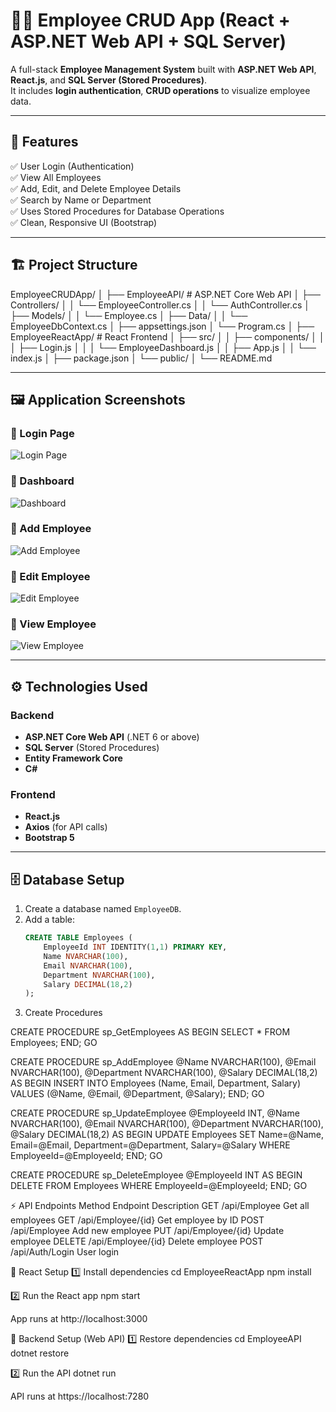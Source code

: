 # 🧑‍💼 Employee CRUD App (React + ASP.NET Web API + SQL Server)

A full-stack **Employee Management System** built with **ASP.NET Web API**, **React.js**, and **SQL Server (Stored Procedures)**.  
It includes **login authentication**, **CRUD operations**  to visualize employee data.

---

## 🚀 Features

✅ User Login (Authentication)  
✅ View All Employees  
✅ Add, Edit, and Delete Employee Details  
✅ Search by Name or Department   
✅ Uses Stored Procedures for Database Operations  
✅ Clean, Responsive UI (Bootstrap)

---

## 🏗️ Project Structure

EmployeeCRUDApp/
│
├── EmployeeAPI/ # ASP.NET Core Web API
│ ├── Controllers/
│ │ └── EmployeeController.cs
│ │ └── AuthController.cs
│ ├── Models/
│ │ └── Employee.cs
│ ├── Data/
│ │ └── EmployeeDbContext.cs
│ ├── appsettings.json
│ └── Program.cs
│
├── EmployeeReactApp/ # React Frontend
│ ├── src/
│ │ ├── components/
│ │ │ ├── Login.js
│ │ │ └── EmployeeDashboard.js
│ │ ├── App.js
│ │ └── index.js
│ ├── package.json
│ └── public/
│
└── README.md


---

## 🖼️ Application Screenshots

### 🔹 Login Page
![Login Page](EmployeeAPI/screenshots/Login.jpg)

### 🔹 Dashboard
![Dashboard](EmployeeAPI/screenshots/Dashboard.jpg)

### 🔹 Add Employee
![Add Employee](EmployeeAPI/screenshots/AddEmployee.jpg)

### 🔹 Edit Employee
![Edit Employee](EmployeeAPI/screenshots/EditEmployee.jpg)

### 🔹 View Employee
![View Employee](EmployeeAPI/screenshots/ViewEmployee.jpg)

---

## ⚙️ Technologies Used

### Backend
- **ASP.NET Core Web API** (.NET 6 or above)
- **SQL Server** (Stored Procedures)
- **Entity Framework Core**
- **C#**

### Frontend
- **React.js**
- **Axios** (for API calls)
- **Bootstrap 5**

---

## 🗄️ Database Setup

1. Create a database named `EmployeeDB`.
2. Add a table:
   ```sql
   CREATE TABLE Employees (
       EmployeeId INT IDENTITY(1,1) PRIMARY KEY,
       Name NVARCHAR(100),
       Email NVARCHAR(100),
       Department NVARCHAR(100),
       Salary DECIMAL(18,2)
   );
3. Create Procedures

CREATE PROCEDURE sp_GetEmployees
AS
BEGIN
    SELECT * FROM Employees;
END;
GO

CREATE PROCEDURE sp_AddEmployee
    @Name NVARCHAR(100),
    @Email NVARCHAR(100),
    @Department NVARCHAR(100),
    @Salary DECIMAL(18,2)
AS
BEGIN
    INSERT INTO Employees (Name, Email, Department, Salary)
    VALUES (@Name, @Email, @Department, @Salary);
END;
GO

CREATE PROCEDURE sp_UpdateEmployee
    @EmployeeId INT,
    @Name NVARCHAR(100),
    @Email NVARCHAR(100),
    @Department NVARCHAR(100),
    @Salary DECIMAL(18,2)
AS
BEGIN
    UPDATE Employees
    SET Name=@Name, Email=@Email, Department=@Department, Salary=@Salary
    WHERE EmployeeId=@EmployeeId;
END;
GO

CREATE PROCEDURE sp_DeleteEmployee
    @EmployeeId INT
AS
BEGIN
    DELETE FROM Employees WHERE EmployeeId=@EmployeeId;
END;
GO


⚡ API Endpoints
Method	Endpoint	Description
GET	/api/Employee	Get all employees
GET	/api/Employee/{id}	Get employee by ID
POST	/api/Employee	Add new employee
PUT	/api/Employee/{id}	Update employee
DELETE	/api/Employee/{id}	Delete employee
POST	/api/Auth/Login	User login

🧩 React Setup
1️⃣ Install dependencies
cd EmployeeReactApp
npm install

2️⃣ Run the React app
npm start

App runs at http://localhost:3000

🔧 Backend Setup (Web API)
1️⃣ Restore dependencies
cd EmployeeAPI
dotnet restore

2️⃣ Run the API
dotnet run


API runs at https://localhost:7280
